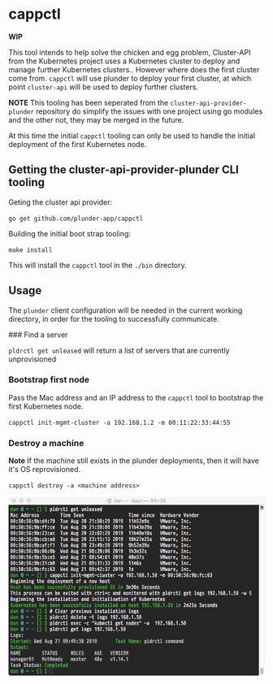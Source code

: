 
# cappctl

**WIP**

This tool intends to help solve the chicken and egg problem, Cluster-API from the Kubernetes project uses a Kubernetes cluster to deploy and manage further Kubernetes clusters.. However where does the first cluster come from. `cappctl` will use plunder to deploy your first cluster, at which point `cluster-api` will be used to deploy further clusters.

**NOTE** This tooling has been seperated from the `cluster-api-provider-plunder` repository do simplify the issues with one project using go modules and the other not, they may be merged in the future.

At this time the initial `cappctl` tooling can only be used to handle the initial deployment of the first Kubernetes node.

## Getting the cluster-api-provider-plunder CLI tooling

Geting the cluster api provider:

`go get github.com/plunder-app/cappctl` 

Building the initial boot strap tooling:

`make install`

This will install the `cappctl` tool in the `./bin` directory. 

## Usage

The `plunder` client configuration will be needed in the current working directory, in order for the tooling to successfully communicate.

### Find a server

`pldrctl get unleased` will return a list of servers that are currently unprovisioned

### Bootstrap first node

Pass the Mac address and an IP address to the `cappctl` tool to bootstrap the first Kubernetes node.

`cappctl init-mgmt-cluster -a 192.168.1.2 -m 00:11:22:33:44:55`

### Destroy a machine

**Note** If the machine still exists in the plunder deployments, then it will have it's OS reprovisioned.

`cappctl destroy -a <machine address>`

![](images/cluster-api-plunder.jpeg "Cluster API Plunder")
